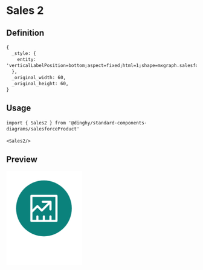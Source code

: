 # Sales 2

## Definition

```
{
  _style: { 
    entity: 'verticalLabelPosition=bottom;aspect=fixed;html=1;shape=mxgraph.salesforce.sales2;',
  },
  _original_width: 60,
  _original_height: 60,
}
```

## Usage

```
import { Sales2 } from '@dinghy/standard-components-diagrams/salesforceProduct'

<Sales2/>
```

## Preview

<img src="./sales-2.png" width="200"/>
